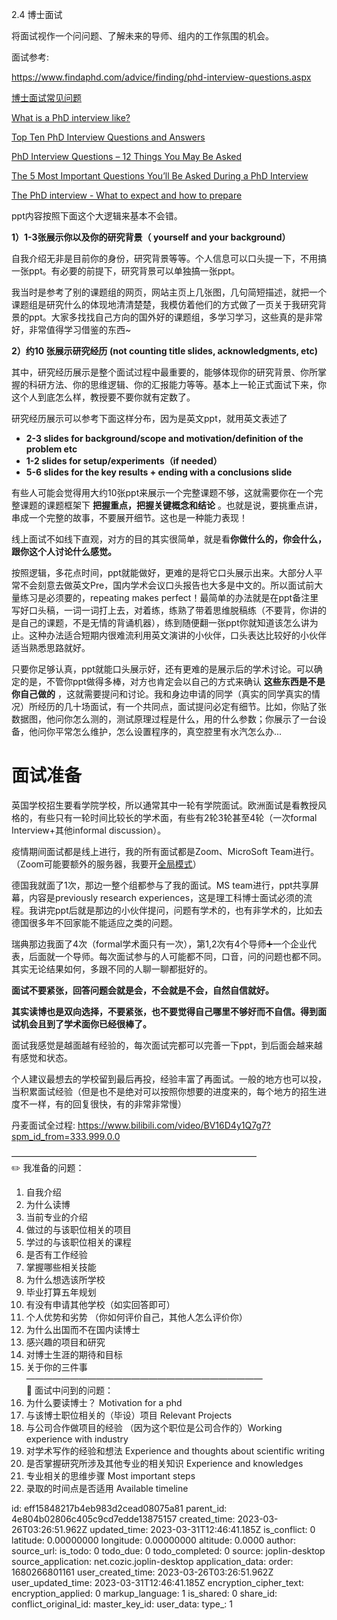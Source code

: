 2.4 博士面试

将面试视作一个问问题、了解未来的导师、组内的工作氛围的机会。

面试参考: 

https://www.findaphd.com/advice/finding/phd-interview-questions.aspx

[博士面试常见问题](https://www.zhihu.com/question/502810891/answer/2321733885)

[What is a PhD interview like?](https://www.phdportal.com/articles/716/what-is-a-phd-interview-like.html
)

[Top Ten PhD Interview Questions and Answers](https://career-advice.jobs.ac.uk/phd-studentship/top-ten-phd-interview-questions-and-answers/)

[PhD Interview Questions – 12 Things You May Be Asked](https://www.findaphd.com/guides/phd-interview-questions)

[The 5 Most Important Questions You’ll Be Asked During a PhD Interview](https://academicpositions.com/career-advice/the-5-most-important-questions-you-ll-be-asked-during-a-phd-interview)

[The PhD interview - What to expect and how to prepare](https://www.findaphd.com/guides/phd-interview)


ppt内容按照下面这个大逻辑来基本不会错。

**1）1-3张展示你以及你的研究背景（ yourself and your background）**

自我介绍无非是目前你的身份，研究背景等等。个人信息可以口头提一下，不用搞一张ppt。有必要的前提下，研究背景可以单独搞一张ppt。

我当时是参考了别的课题组的网页，网站主页上几张图，几句简短描述，就把一个课题组是研究什么的体现地清清楚楚，我模仿着他们的方式做了一页关于我研究背景的ppt。大家多找找自己方向的国外好的课题组，多学习学习，这些真的是非常好，非常值得学习借鉴的东西~

**2）约10 张展示研究经历 (not counting title slides, acknowledgments, etc)**

其中，研究经历展示是整个面试过程中最重要的，能够体现你的研究背景、你所掌握的科研方法、你的思维逻辑、你的汇报能力等等。基本上一轮正式面试下来，你这个人到底怎么样，教授要不要你就有定数了。

研究经历展示可以参考下面这样分布，因为是英文ppt，就用英文表述了

* **2-3 slides for background/scope and motivation/definition of the problem etc**
* **1-2 slides for setup/experiments（if needed）**
* **5-6 slides for the key results + ending with a conclusions slide**

有些人可能会觉得用大约10张ppt来展示一个完整课题不够，这就需要你在一个完整课题的课题框架下 **把握重点，把握关键概念和结论** 。也就是说，要挑重点讲，串成一个完整的故事，不要展开细节。这也是一种能力表现！

线上面试不如线下直观，对方的目的其实很简单，就是看**你做什么的，你会什么，跟你这个人讨论什么感觉。**

按照逻辑，多花点时间，ppt就能做好，更难的是将它口头展示出来。大部分人平常不会刻意去做英文Pre，国内学术会议口头报告也大多是中文的。所以面试前大量练习是必须要的，repeating makes perfect！最简单的办法就是在ppt备注里写好口头稿，一词一词打上去，对着练，练熟了带着思维脱稿练（不要背，你讲的是自己的课题，不是无情的背诵机器），练到随便翻一张ppt你就知道该怎么讲为止。这种办法适合短期内很难流利用英文演讲的小伙伴，口头表达比较好的小伙伴适当熟悉思路就好。

只要你足够认真，ppt就能口头展示好，还有更难的是展示后的学术讨论。可以确定的是，不管你ppt做得多棒，对方也肯定会以自己的方式来确认 **这些东西是不是你自己做的** ，这就需要提问和讨论。我和身边申请的同学（真实的同学真实的情况）所经历的几十场面试，有一个共同点，面试提问必定有细节。比如，你贴了张数据图，他问你怎么测的，测试原理过程是什么，用的什么参数；你展示了一台设备，他问你平常怎么维护，怎么设置程序的，真空腔里有水汽怎么办...


# 面试准备

英国学校招生要看学院学校，所以通常其中一轮有学院面试。欧洲面试是看教授风格的，有些只有一轮时间比较长的学术面，有些有2轮3轮甚至4轮（一次formal Interview+其他informal discussion）。

疫情期间面试都是线上进行，我的所有面试都是Zoom、MicroSoft Team进行。（Zoom可能要额外的服务器，我要开[全局模式](https://www.zhihu.com/search?q=%E5%85%A8%E5%B1%80%E6%A8%A1%E5%BC%8F&search_source=Entity&hybrid_search_source=Entity&hybrid_search_extra=%7B%22sourceType%22%3A%22answer%22%2C%22sourceId%22%3A2411552920%7D)）

德国我就面了1次，那边一整个组都参与了我的面试。MS team进行，ppt共享屏幕，内容是previously research experiences，这是理工科博士面试必须的流程。我讲完ppt后就是那边的小伙伴提问，问题有学术的，也有非学术的，比如去德国很多年不回家能不能适应之类的问题。

瑞典那边我面了4次（formal学术面只有一次），第1,2次有4个导师➕一个企业代表，后面就一个导师。每次面试参与的人可能都不同，口音，问的问题也都不同。其实无论结果如何，多跟不同的人聊一聊都挺好的。

**面试不要紧张，回答问题会就是会，不会就是不会，自然自信就好。**

**其实读博也是双向选择，不要紧张，也不要觉得自己哪里不够好而不自信。得到面试机会且到了学术面你已经很棒了。**

面试我感觉是越面越有经验的，每次面试完都可以完善一下ppt，到后面会越来越有感觉和状态。

个人建议最想去的学校留到最后再投，经验丰富了再面试。一般的地方也可以投，当积累面试经验（但是也不是绝对可以按照你想要的进度来的，每个地方的招生进度不一样，有的回复很快，有的非常非常慢）


丹麦面试全过程: https://www.bilibili.com/video/BV16D4y1Q7g7?spm_id_from=333.999.0.0


————————————————————————————  
✏️ 我准备的问题：

1. 自我介绍
2. 为什么读博
3. 当前专业的介绍
4. 做过的与该职位相关的项目
5. 学过的与该职位相关的课程
6. 是否有工作经验
7. 掌握哪些相关技能
8. 为什么想选该所学校
9. 毕业打算五年规划
10. 有没有申请其他学校（如实回答即可）
11. 个人优势和劣势 （你如何评价自己，其他人怎么评价你）
12. 为什么出国而不在国内读博士
13. 感兴趣的项目和研究
14. 对博士生涯的期待和目标
15. 关于你的三件事  
     ———————————————————————————  
     🌟 面试中问到的问题：
16. 为什么要读博士？ Motivation for a phd
17. 与该博士职位相关的（毕设）项目 Relevant Projects
18. 与公司合作做项目的经验 （因为这个职位是公司合作的）Working experience with industry
19. 对学术写作的经验和想法 Experience and thoughts about scientific writing
20. 是否掌握研究所涉及其他专业的相关知识 Experience and knowledges
21. 专业相关的思维步骤 Most important steps
22. 录取的时间点是否适用 Available timeline


id: eff15848217b4eb983d2cead08075a81
parent_id: 4e804b02806c405c9cd7edde13875157
created_time: 2023-03-26T03:26:51.962Z
updated_time: 2023-03-31T12:46:41.185Z
is_conflict: 0
latitude: 0.00000000
longitude: 0.00000000
altitude: 0.0000
author: 
source_url: 
is_todo: 0
todo_due: 0
todo_completed: 0
source: joplin-desktop
source_application: net.cozic.joplin-desktop
application_data: 
order: 1680266801161
user_created_time: 2023-03-26T03:26:51.962Z
user_updated_time: 2023-03-31T12:46:41.185Z
encryption_cipher_text: 
encryption_applied: 0
markup_language: 1
is_shared: 0
share_id: 
conflict_original_id: 
master_key_id: 
user_data: 
type_: 1